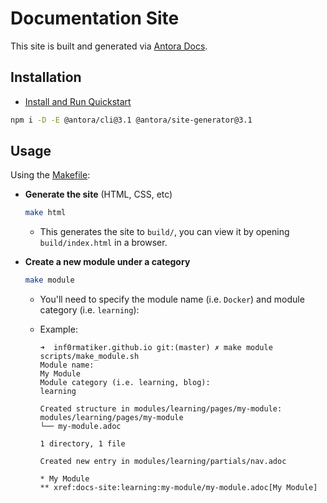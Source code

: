 # Documentation Site

This site is built and generated via [Antora Docs](https://docs.antora.org/antora/latest/).

## Installation

- [Install and Run Quickstart](https://docs.antora.org/antora/latest/install-and-run-quickstart/)

```bash
npm i -D -E @antora/cli@3.1 @antora/site-generator@3.1
```

## Usage

Using the [Makefile](./Makefile):

* **Generate the site** (HTML, CSS, etc)

   ```bash
   make html
   ```

   * This generates the site to `build/`, you can view it by opening `build/index.html` in a browser.

* **Create a new module under a category**

   ```bash
   make module
   ```

   * You'll need to specify the module name (i.e. `Docker`) and module category (i.e. `learning`):
   * Example:

     ```console
     ➜  inf0rmatiker.github.io git:(master) ✗ make module
     scripts/make_module.sh
     Module name:
     My Module
     Module category (i.e. learning, blog):
     learning

     Created structure in modules/learning/pages/my-module:
     modules/learning/pages/my-module
     └── my-module.adoc

     1 directory, 1 file

     Created new entry in modules/learning/partials/nav.adoc

     * My Module
     ** xref:docs-site:learning:my-module/my-module.adoc[My Module]
     ```
